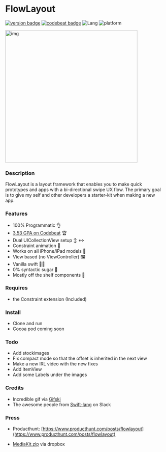 
# FlowLayout

[![version badge](https://img.shields.io/badge/Version-1.0-blue.svg?longCache=true)](https://img.shields.io/badge/SDK-0.1-blue.svg?longCache=true) [![codebeat badge](https://codebeat.co/badges/260a8988-ffb0-4964-a917-b0a51ae8f0fa)](https://codebeat.co/projects/github-com-eonist-flowlayout-master) ![Lang](https://img.shields.io/badge/Language-Swift%204.2-orange.svg) ![platform](https://img.shields.io/badge/Platform-iOS_11.4-blue.svg)

<img width="416" alt="img" src="https://rawgit.com/stylekit/img/master/short.gif">

### Description
FlowLayout is a layout framework that enables you to make quick prototypes and apps with a bi-directional swipe UX flow. The primary goal is to give my self and other developers a starter-kit when making a new app. 

### Features
- 100% Programmatic 👌
- [3.53 GPA on Codebeat](https://codebeat.co/projects/github-com-eonist-flowlayout-master)  🏆 
- Dual UICollectionView setup ↕️ ↔️ 
- Constraint animation 📐
- Works on all iPhone/iPad models 📱
- View based (no ViewController) 🖼
- Vanilla swift 🍦🔸
- 0% syntactic sugar 🍭
- Mostly off the shelf components 🤯

### Requires 
- the Constraint extension (Included)

### Install 
- Clone and run
- Cocoa pod coming soon

### Todo
- Add stockimages 
- Fix compact mode so that the offset is inherited in the next view
- Make a new IRL video with the new fixes
- Add ItemView 
- Add some Labels under the images


### Credits
- Incredible gif via [Gifski](https://github.com/sindresorhus/gifski-app) 
- The awesome people from [Swift-lang](https://slofile.com/slack/swift-lang) on Slack 

### Press

- Producthunt: [https://www.producthunt.com/posts/flowlayout](https://www.producthunt.com/posts/flowlayout) 

- [MediaKit.zip](https://www.dropbox.com/s/5s59k5e0o6z5y0g/mediakit.zip?dl=0)   via dropbox
